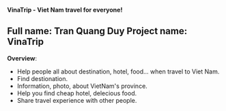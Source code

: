 **VinaTrip - Viet Nam travel for everyone!**

Full name: Tran Quang Duy
Project name: VinaTrip
----------------------------

**Overview**:
* Help people all about destination, hotel, food... when travel to Viet Nam.
* Find destionation.
* Information, photo, about VietNam's province.
* Help you find cheap hotel, delecious food.
* Share travel experience with other people.
